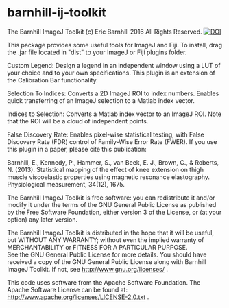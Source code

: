 # barnhill-ij-toolkit

The Barnhill ImageJ Toolkit 
(c) Eric Barnhill 2016 All Rights Reserved.
[![DOI](https://zenodo.org/badge/20868/ericbarnhill/barnhill-ij-toolkit.svg)](https://zenodo.org/badge/latestdoi/20868/ericbarnhill/barnhill-ij-toolkit)

This package provides some useful tools for ImageJ and Fiji. To install, drag the .jar file located in "dist" to your ImageJ or Fiji plugins folder.

Custom Legend: Design a legend in an independent window using a LUT of your choice and to your own specifications. This plugin is an extension of the Calibration Bar functionality.

Selection To Indices: Converts a 2D ImageJ ROI to index numbers. Enables quick transferring of an ImageJ selection to a Matlab index vector.

Indices to Selection: Converts a Matlab index vector to an ImageJ ROI. Note that the ROI will be a cloud of independent points.

False Discovery Rate: Enables pixel-wise statistical testing, with False Discovery Rate (FDR) control of Family-Wise Error Rate (FWER). 
If you use this plugin in a paper, please cite this publication: 

Barnhill, E., Kennedy, P., Hammer, S., van Beek, E. J., Brown, C., & Roberts, N. (2013). Statistical mapping of the effect of knee extension on thigh muscle viscoelastic properties using magnetic resonance elastography. Physiological measurement, 34(12), 1675.

The Barnhill ImageJ Toolkit is free software: you can redistribute it and/or modify
it under the terms of the GNU General Public License as published by the Free Software Foundation, 
either version 3 of the License, or (at your option) any later version.
  
The Barnhill ImageJ Toolkit is distributed in the hope that it will be useful, but WITHOUT ANY WARRANTY; 
without even the implied warranty of MERCHANTABILITY or FITNESS FOR A PARTICULAR PURPOSE.  
See the GNU General Public License for more details. You should have received a copy of 
the GNU General Public License along with Barnhill ImageJ Toolkit.  If not, see http://www.gnu.org/licenses/ .
 
This code uses software from the Apache Software Foundation. The Apache Software License can be found at: http://www.apache.org/licenses/LICENSE-2.0.txt .
